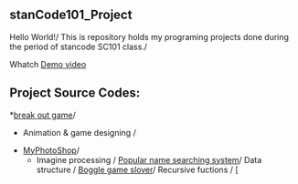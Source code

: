 ## stanCode101_Project
Hello World!/
This is repository holds my programing projects done during the period of stancode SC101 class./

Whatch [Demo video](https://drive.google.com/drive/folders/1Z-WHGNbWcp24K0KiaFs7oay2rMmOZ94h?usp=sharing)

## Project Source Codes:
*[break out game](https://github.com/fannytsai1998/stanCode101_Project/tree/main/stanCode101_project%20/break_out_game)/
  * Animation & game designing /
- [MyPhotoShop](https://github.com/fannytsai1998/stanCode101_Project/tree/main/stanCode101_project%20/my_photoshop)/
  - Imagine processing /
[Popular name searching system](https://github.com/fannytsai1998/stanCode101_Project/tree/main/stanCode101_project%20/name_searching)/
  Data structure /
[Boggle game slover](https://github.com/fannytsai1998/stanCode101_Project/tree/main/stanCode101_project%20/boggle)/
  Recursive fuctions /
[


